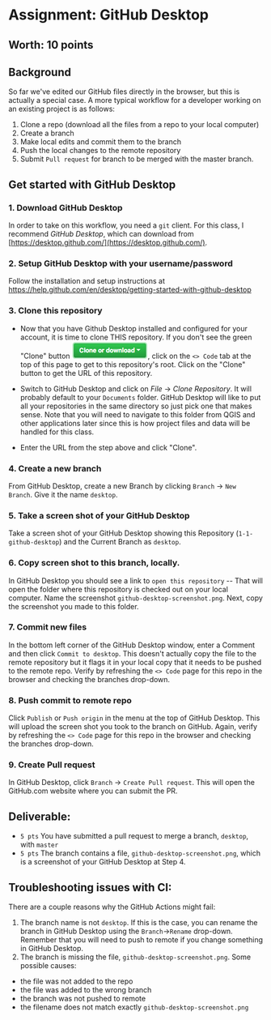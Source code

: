 # Assignment: GitHub Desktop
## Worth: 10 points
## Background
So far we've edited our GitHub files directly in the browser, but this is actually a special case.
A more typical workflow for a developer working on an existing project is as follows:

1) Clone a repo (download all the files from a repo to your local computer)
2) Create a branch
3) Make local edits and commit them to the branch
4) Push the local changes to the remote repository
5) Submit `Pull request` for branch to be merged with the master branch.

##

## Get started with GitHub Desktop
### 1. Download GitHub Desktop
In order to take on this workflow, you need a `git` client. For this class, I recommend *GitHub Desktop*, which can download
from [https://desktop.github.com/](https://desktop.github.com/). 

### 2. Setup GitHub Desktop with your username/password
Follow the installation and setup instructions at https://help.github.com/en/desktop/getting-started-with-github-desktop

### 3. Clone this repository
- Now that you have Github Desktop installed and configured for your account, it is time to clone THIS repository. If you don't see 
the green "Clone" button ![clone_button.png](clone_button.png), click on the `<> Code` tab at the top of this page to get to
this repository's root. Click on the "Clone" button to get the URL of this repository.

- Switch to GitHub Desktop and click on *File* -> *Clone Repository*. It will probably default to your `Documents` folder. 
GitHub Desktop will like to put all your repositories in the same directory so just pick one that makes sense. 
Note that you will need to navigate to this folder from QGIS and other applications later since this is how project files 
and data will be handled for this class.

- Enter the URL from the step above and click "Clone". 

### 4. Create a new branch
From GitHub Desktop, create a new Branch by clicking `Branch` -> `New Branch`. Give it the name `desktop`. 

### 5. Take a screen shot of your GitHub Desktop
Take a screen shot of your GitHub Desktop showing this Repository (`1-1-github-desktop`) and the Current Branch as `desktop`.

### 6. Copy screen shot to this branch, locally.
In GitHub Desktop you should see a link to `open this repository` -- That will open the folder where this repository is checked out 
on your local computer. Name the screenshot `github-desktop-screenshot.png`. Next, copy the screenshot you made to this folder. 

### 7. Commit new files 
In the bottom left corner of the GitHub Desktop window, enter a Comment and then click `Commit to desktop`. This doesn't actually copy the file to the remote repository but it flags it in your local copy that it needs to be pushed to the remote 
repo. Verify by refreshing the `<> Code` page for this repo in the browser and checking the branches drop-down.

### 8. Push commit to remote repo
Click `Publish` or `Push origin` in the menu at the top of GitHub Desktop. This will upload the screen shot you took to the branch on GitHub. Again, verify by refreshing the `<> Code` page for this repo in the browser and checking the branches drop-down. 

### 9. Create Pull request
In GitHub Desktop, click `Branch` -> `Create Pull request`. This will open the GitHub.com website where you can submit the PR. 


## Deliverable:
- `5 pts` You have submitted a pull request to merge a branch, `desktop`, with `master`
- `5 pts` The branch contains a file, `github-desktop-screenshot.png`, which is a screenshot of your GitHub Desktop at Step 4.

## Troubleshooting issues with CI:
There are a couple reasons why the GitHub Actions might fail:
1) The branch name is not `desktop`. If this is the case, you can rename the branch in GitHub Desktop using the `Branch`->`Rename` drop-down. Remember that you will need to push to remote if you change something in GitHub Desktop.
2) The branch is missing the file, `github-desktop-screenshot.png`. Some possible causes:
  - the file was not added to the repo
  - the file was added to the wrong branch
  - the branch was not pushed to remote
  - the filename does not match exactly `github-desktop-screenshot.png`
